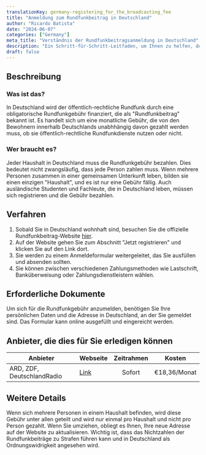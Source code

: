 ```yaml
---
translationKey: germany-registering_for_the_broadcasting_fee
title: "Anmeldung zum Rundfunkbeitrag in Deutschland"
author: "Ricardo Batista"
date: "2024-06-07"
categories: ["Germany"]
meta_title: "Verständnis der Rundfunkbeitragsanmeldung in Deutschland"
description: "Ein Schritt-für-Schritt-Leitfaden, um Ihnen zu helfen, den Anmeldeprozess für den Rundfunkbeitrag in Deutschland zu verstehen und zu navigieren."
draft: false
---
```


## Beschreibung
### Was ist das?
In Deutschland wird der öffentlich-rechtliche Rundfunk durch eine obligatorische Rundfunkgebühr finanziert, die als "Rundfunkbeitrag" bekannt ist. Es handelt sich um eine monatliche Gebühr, die von den Bewohnern innerhalb Deutschlands unabhhängig davon gezahlt werden muss, ob sie öffentlich-rechtliche Rundfunkdienste nutzen oder nicht.

### Wer braucht es?
Jeder Haushalt in Deutschland muss die Rundfunkgebühr bezahlen. Dies bedeutet nicht zwangsläufig, dass jede Person zahlen muss. Wenn mehrere Personen zusammen in einer gemeinsamen Unterkunft leben, bilden sie einen einzigen "Haushalt", und es ist nur eine Gebühr fällig. Auch ausländische Studenten und Fachleute, die in Deutschland leben, müssen sich registrieren und die Gebühr bezahlen.

## Verfahren
1. Sobald Sie in Deutschland wohnhaft sind, besuchen Sie die offizielle Rundfunkbeitrag-Website [hier](https://www.rundfunkbeitrag.de/welcome/englisch/index_ger.html).
2. Auf der Website gehen Sie zum Abschnitt "Jetzt registrieren" und klicken Sie auf den Link dort.
3. Sie werden zu einem Anmeldeformular weitergeleitet, das Sie ausfüllen und absenden sollten.
4. Sie können zwischen verschiedenen Zahlungsmethoden wie Lastschrift, Banküberweisung oder Zahlungsdienstleistern wählen.

## Erforderliche Dokumente
Um sich für die Rundfunkgebühr anzumelden, benötigen Sie Ihre persönlichen Daten und die Adresse in Deutschland, an der Sie gemeldet sind. Das Formular kann online ausgefüllt und eingereicht werden.

## Anbieter, die dies für Sie erledigen können

| Anbieter       |     Webseite     |     Zeitrahmen    |       Kosten      |
| --------------- | --------------- |  :-------------: | :-------------: |
| ARD, ZDF, DeutschlandRadio      |  [Link](https://www.rundfunkbeitrag.de/welcome/englisch/index_ger.html)       |     Sofort      |       €18,36/Monat        |


## Weitere Details
Wenn sich mehrere Personen in einem Haushalt befinden, wird diese Gebühr unter allen geteilt und wird nur einmal pro Haushalt und nicht pro Person gezahlt. Wenn Sie umziehen, obliegt es Ihnen, Ihre neue Adresse auf der Website zu aktualisieren. Wichtig ist, dass das Nichtzahlen der Rundfunkbeiträge zu Strafen führen kann und in Deutschland als Ordnungswidrigkeit angesehen wird.